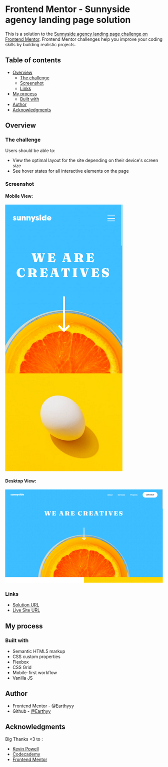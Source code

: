# Frontend Mentor - Sunnyside agency landing page solution

This is a solution to the [Sunnyside agency landing page challenge on Frontend Mentor](https://www.frontendmentor.io/challenges/sunnyside-agency-landing-page-7yVs3B6ef). Frontend Mentor challenges help you improve your coding skills by building realistic projects.

## Table of contents

- [Overview](#overview)
  - [The challenge](#the-challenge)
  - [Screenshot](#screenshot)
  - [Links](#links)
- [My process](#my-process)
  - [Built with](#built-with)
- [Author](#author)
- [Acknowledgments](#acknowledgments)



## Overview

### The challenge

Users should be able to:

- View the optimal layout for the site depending on their device's screen size
- See hover states for all interactive elements on the page

### Screenshot

#### Mobile View:
![](./mobile-view.png)

#### Desktop View:
![](./desktop-view.png)


### Links

- [Solution URL](https://your-solution-url.com)
- [Live Site URL](https://your-live-site-url.com)

## My process

### Built with

- Semantic HTML5 markup
- CSS custom properties
- Flexbox
- CSS Grid
- Mobile-first workflow
- Vanilla JS



## Author


- Frontend Mentor - [@Earthyyy](https://www.frontendmentor.io/profile/Earthyyy)
- Github - [@Earthyy](https://github.com/Earthyyy)



## Acknowledgments

Big Thanks <3 to :

* [Kevin Powell](https://www.youtube.com/@KevinPowell)
* [Codecademy](https://www.codecademy.com)
* [Frontend Mentor](https://www.frontendmentor.io/) 